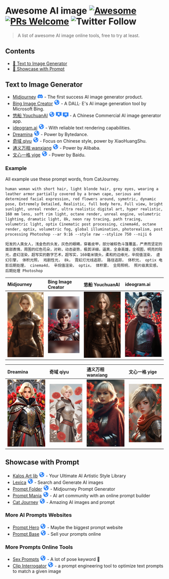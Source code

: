 # Awesome AI image  [![Awesome](https://awesome.re/badge.svg)](https://awesome.re) [![PRs Welcome](https://img.shields.io/badge/PRs-welcome-brightgreen.svg?style=flat-square)](https://makeapullrequest.com) ![Twitter Follow](https://img.shields.io/twitter/follow/linchangyu?label=Follow%20%40linchangyu&style=social)


> A list of awesome AI image online tools, free to try at least.

## Contents

- [🤖 Text to Image Generator](#text-to-image-generator)
- [🎨 Showcase with Prompt](#showcase-with-prompt)

## Text to Image Generator

- [Midjourney](https://www.midjourney.com/app/) <img width="18" src="images/discord.svg" alt="discord bot" style="fill:#2f84f7;"/> -  The first success AI image generator product.
- [Bing Image Creator](https://cn.bing.com/images/create) <img width="18" src="images/website.svg" alt="discord bot"/> -  A DALL· E's AI image generation tool by Microsoft Bing.
- [悠船 YouchuanAI](https://www.youchuanai.com/) <img width="18" src="images/website.svg" alt="website"/> <img width="18" src="images/mac.svg" alt="Mac App"/> <img width="18" src="images/windows.svg" alt="Widnows App"/>  - A Chinese Commercial AI image generator app.
- [ideogram.ai](https://ideogram.ai/) <img width="18" src="images/website.svg" alt="website"/>   - With reliable text rendering capabilities.
- [Dreamina](https://dreamina.jianying.com/) <img width="18" src="images/website.svg" alt="website"/>   - Power by Bytedance.
- [奇域 qiyu](https://www.qiyuai.net/) <img width="18" src="images/website.svg" alt="website"/>   - Focus on Chinese style, power by XiaoHuangShu.
- [通义万相 wanxiang](https://tongyi.aliyun.com/wanxiang/) <img width="18" src="images/website.svg" alt="website"/>   - Power by Alibaba.
- [文心一格 yige](https://yige.baidu.com/) <img width="18" src="images/website.svg" alt="website"/>   - Power by Baidu.

### Example

All example use these prompt words, from CatJourney.

```
human woman with short hair, light blonde hair, grey eyes, wearing a leather armor partially covered by a brown cape, serious and determined facial expression, red flowers around, symetric, dynamic pose, Extremely Detailed, Realistic, full body hero, Full view, bright sunlight, unreal render, ultra realistic digital art, hyper realistic, 160 mm lens, soft rim light, octane render, unreal engine, volumetric lighting, dramatic light, 8k, neon ray tracing, path tracing, volumetric light, optix Cinematic post processing, cinema4d, octane render, optix, volumetric fog, global illumination, photorealism, post processing Photoshop --ar 9:16 --style raw --stylize 750 --niji 6
```
```
短发的人类女人，浅金色的头发，灰色的眼睛，穿着皮甲，部分被棕色斗篷覆盖，严肃而坚定的面部表情，周围的红色花朵，对称，动态姿势，极其详细，逼真，全身英雄，全视图，明亮的阳光，虚幻渲染，超写实的数字艺术，超写实，160毫米镜头，柔和的边缘光，辛烷值渲染， 虚幻引擎， 体积光照， 戏剧性光， 8k， 霓虹灯光线追踪， 路径追踪， 体积光， optix 电影后期处理， cinema4d， 辛烷值渲染， optix， 体积雾， 全局照明， 照片级真实感， 后期处理 Photoshop
```

|Midjourney|Bing Image Creator|悠船 YouchuanAI|ideogram.ai|
|:---------------|:------------------------|:------------------------|:-----------------|
|<img src="showcase/midjourney.png" alt="generated by midjourney" width="160">|<img src="showcase/bingimagecreator.png"  alt="generated by Bing Image Creator" width="160">|<img src="showcase/youchuan.png"  alt="generated by YouchuanAI" width="160">|<img src="showcase/ideogram.png"  alt="generated by ideogram" width="160">|

|Dreamina|奇域 qiyu|通义万相 wanxiang|文心一格 yige|
|:---------------|:------------------------|:------------------------|:-----------------|
|<img src="showcase/dreamina.png" alt="generated by dreamina" width="160">|<img src=showcase/qiyu.png  alt="generated by qiyu" width="160">|<img src="showcase/wanxiang.png"  alt="generated by Alibaba TongYiWanXiang" width="160">|<img src="showcase/yige.png"  alt="generated by Baidu Yige" width="160">|


## Showcase with Prompt

- [Kalos Art lib](https://lib.kalos.art/) <img width="18" src="images/website.svg" alt="website"/> - Your Ultimate AI Artistic Style Library
- [Lexica](https://lexica.art/) <img width="18" src="images/website.svg" alt="website"/> - Search and Generate AI images
- [Prompt Folder](https://promptfolder.com/midjourney-prompt-helper/) <img width="18" src="images/website.svg" alt="website"/> - Midjourney Prompt Generator
- [Prompt Mania](https://promptomania.com/) <img width="18" src="images/website.svg" alt="website"/> - AI art community with an online prompt builder
- [Cat Journey](https://catjourney.life/) <img width="18" src="images/website.svg" alt="website"/> - Amazing AI images and prompt





### More AI Prompts Websites

- [Prompt Hero](https://prompthero.com/) <img width="18" src="images/website.svg" alt="website"/> - Maybe the biggest prompt website
- [Prompt Base](https://promptbase.com/) <img width="18" src="images/website.svg" alt="website"/> - Sell your prompts online

### More Prompts Online Tools
- [Sex Prompts](https://betterwaifu.com/novelai-sex-prompts/) <img width="18" src="images/website.svg" alt="website"/> - A lot of pose keyword 🔞
- [Clip Interrogator](https://replicate.com/pharmapsychotic/clip-interrogator) <img width="18" src="images/website.svg" alt="website"/> - a prompt engineering tool to optimize text prompts to match a given image
